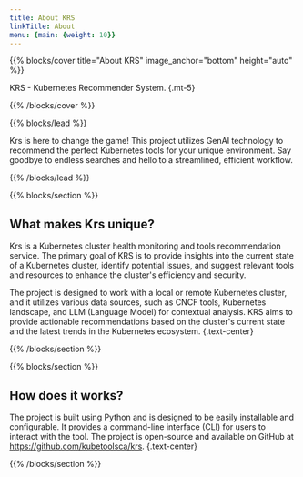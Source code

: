 ```yaml
---
title: About KRS
linkTitle: About
menu: {main: {weight: 10}}
---
```


{{% blocks/cover title="About KRS" image_anchor="bottom" height="auto" %}}

KRS - Kubernetes Recommender System.
{.mt-5}

{{% /blocks/cover %}}

{{% blocks/lead %}}

Krs is here to change the game! This project utilizes GenAI technology to recommend the perfect Kubernetes tools for your unique environment. Say goodbye to endless searches and hello to a streamlined, efficient workflow.

{{% /blocks/lead %}}

{{% blocks/section %}}

## What makes Krs unique?
Krs is a Kubernetes cluster health monitoring and tools recommendation service. The primary goal of KRS is to provide insights into the current state of a Kubernetes cluster, identify potential issues, and suggest relevant tools and resources to enhance the cluster's efficiency and security.

The project is designed to work with a local or remote Kubernetes cluster, and it utilizes various data sources, such as CNCF tools, Kubernetes landscape, and LLM (Language Model) for contextual analysis. KRS aims to provide actionable recommendations based on the cluster's current state and the latest trends in the Kubernetes ecosystem.
{.text-center}

{{% /blocks/section %}}

{{% blocks/section %}}

## How does it works?


The project is built using Python and is designed to be easily installable and configurable. It provides a command-line interface (CLI) for users to interact with the tool. The project is open-source and available on GitHub at https://github.com/kubetoolsca/krs.
{.text-center}

{{% /blocks/section %}}